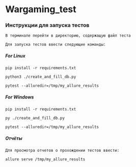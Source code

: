 # Wargaming_test

### Инструкции для запуска тестов

```
В терминале перейти в директорию, содержащую файл теста
```

```
Для запуска тестов ввести следующие команды:
```

##### For Linux
```
pip install -r requirements.txt
```

```
python3 ./create_and_fill_db.py
```

```
pytest --alluredir=/tmp/my_allure_results
```

##### For Windows
```
pip install -r requirements.txt
```

```
py ./create_and_fill_db.py
```

```
pytest --alluredir=/tmp/my_allure_results
```

##### Отчёты

```
Для просмотра отчетов о прохождении тестов ввести:
```

```
allure serve /tmp/my_allure_results
```

